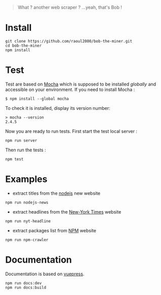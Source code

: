 
> What ? another web scraper ? ...yeah, that's Bob !

# Install

```
git clone https://github.com/raoul2000/bob-the-miner.git
cd bob-the-miner
npm install
```
# Test

Test are based on [Mocha](https://mochajs.org/) which is supposed to be installed *globally* and accessible on your environment.
If you need to install Mocha :

```
$ npm install --global mocha
```

To check it is installed, display its version number:
```
> mocha --version
2.4.5            
```
Now you are ready to run tests. First start the test local server :
```
npm run server
```

Then run the tests :
```
npm test
```

# Examples

- extract titles from the [nodejs]('https://foundation.nodejs.org) new website

```
npm run nodejs-news
```
- extract headlines from the [New-York Times](https://www.nytimes.com/) website

```
npm run nyt-headline
```
- extract packages list from [NPM](https://www.npmjs.com) website

```
npm run npm-crawler
```

# Documentation

Documentation is based on [vuepress](https://vuepress.vuejs.org).

```
npm run docs:dev
npm run docs:build
```
